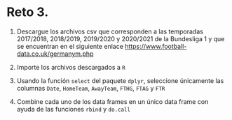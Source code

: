 # Reto 3.

1. Descargue los archivos csv que corresponden a las temporadas 2017/2018, 2018/2019, 2019/2020 y 2020/2021 de la Bundesliga 1 y que se encuentran en el siguiente enlace https://www.football-data.co.uk/germanym.php

2. Importe los archivos descargados a `R`

3. Usando la función `select` del paquete `dplyr`, seleccione únicamente las columnas `Date`, `HomeTeam`, `AwayTeam`, `FTHG`, `FTAG` y `FTR`

4. Combine cada uno de los data frames en un único data frame con ayuda de las funciones `rbind` y `do.call`
